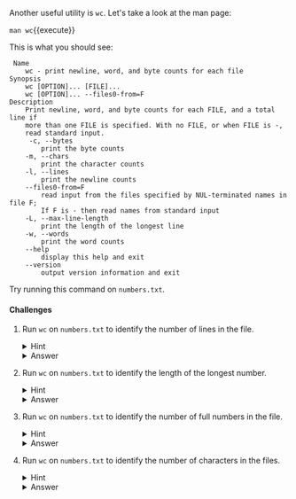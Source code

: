 Another useful utility is `wc`. Let's take a look at the man page:

``man wc``{{execute}}

This is what you should see:

```
 Name
    wc - print newline, word, and byte counts for each file
Synopsis
    wc [OPTION]... [FILE]...
    wc [OPTION]... --files0-from=F
Description
    Print newline, word, and byte counts for each FILE, and a total line if 
    more than one FILE is specified. With no FILE, or when FILE is -, 
    read standard input.
     -c, --bytes
        print the byte counts
    -m, --chars
        print the character counts
    -l, --lines
        print the newline counts
    --files0-from=F
        read input from the files specified by NUL-terminated names in file F; 
        If F is - then read names from standard input
    -L, --max-line-length
        print the length of the longest line
    -w, --words
        print the word counts
    --help
        display this help and exit
    --version
        output version information and exit
```

Try running this command on ``numbers.txt``.


#### Challenges

1. Run `wc` on `numbers.txt` to identify the number of lines in the file.
    <details>
        <summary>Hint</summary>
            Take a look at the manpage for wc again, look at the `-l` argument
    </details>
    <details>
        <summary>Answer</summary>
            `wc -l numbers.txt`{{execute}}
    </details>

2. Run `wc` on `numbers.txt` to identify the length of the longest number.
    <details>
        <summary>Hint</summary>
            Take a look at the manpage for wc again, look at the `-L` argument
    </details>
    <details>
        <summary>Answer</summary>
            `wc -L numbers.txt`{{execute}}
    </details>

3. Run `wc` on `numbers.txt` to identify the number of full numbers in the file.
    <details>
        <summary>Hint</summary>
            Take a look at the manpage for wc again, look at the `-w` argument
    </details>
    <details>
        <summary>Answer</summary>
            `wc -w numbers.txt`{{execute}}
    </details>

4. Run `wc` on `numbers.txt` to identify the number of characters in the files.
    <details>
        <summary>Hint</summary>
            Take a look at the manpage for wc again, look at the `-m` argument
    </details>
    <details>
        <summary>Answer</summary>
            `wc -m numbers.txt`{{execute}}
    </details>
